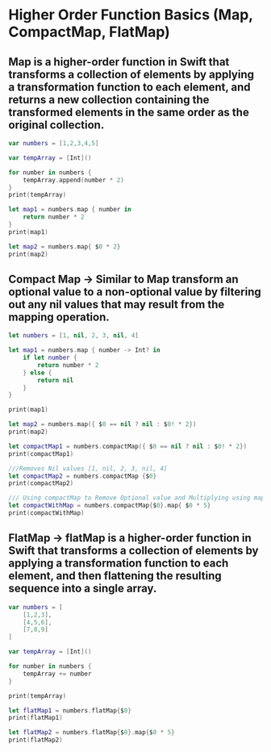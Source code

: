 # Higher Order Function Basics (Map, CompactMap, FlatMap)

## Map is a higher-order function in Swift that transforms a collection of elements by applying a transformation function to each element, and returns a new collection containing the transformed elements in the same order as the original collection.
```Swift
var numbers = [1,2,3,4,5]

var tempArray = [Int]()

for number in numbers {
    tempArray.append(number * 2)
}
print(tempArray)

let map1 = numbers.map { number in
    return number * 2
}
print(map1)

let map2 = numbers.map{ $0 * 2}
print(map2)
```

## Compact Map ->  Similar to Map transform an optional value to a non-optional value by filtering out any nil values that may result from the mapping operation.
```Swift
let numbers = [1, nil, 2, 3, nil, 4]

let map1 = numbers.map { number -> Int? in
    if let number {
        return number * 2
    } else {
        return nil
    }
}

print(map1)

let map2 = numbers.map({ $0 == nil ? nil : $0! * 2})
print(map2)

let compactMap1 = numbers.compactMap({ $0 == nil ? nil : $0! * 2})
print(compactMap1)

///Removes Nil values [1, nil, 2, 3, nil, 4]
let compactMap2 = numbers.compactMap {$0}
print(compactMap2)

/// Using compactMap to Remove Optional value and Multiplying using map so no need to handle optinal like we're doing in compactMap1
let compactWithMap = numbers.compactMap{$0}.map{ $0 * 5}
print(compactWithMap)
```

## FlatMap -> flatMap is a higher-order function in Swift that transforms a collection of elements by applying a transformation function to each element, and then flattening the resulting sequence into a single array.
```Swift
var numbers = [
    [1,2,3],
    [4,5,6],
    [7,8,9]
]

var tempArray = [Int]()

for number in numbers {
    tempArray += number
}

print(tempArray)

let flatMap1 = numbers.flatMap{$0}
print(flatMap1)

let flatMap2 = numbers.flatMap{$0}.map{$0 * 5}
print(flatMap2)
```

